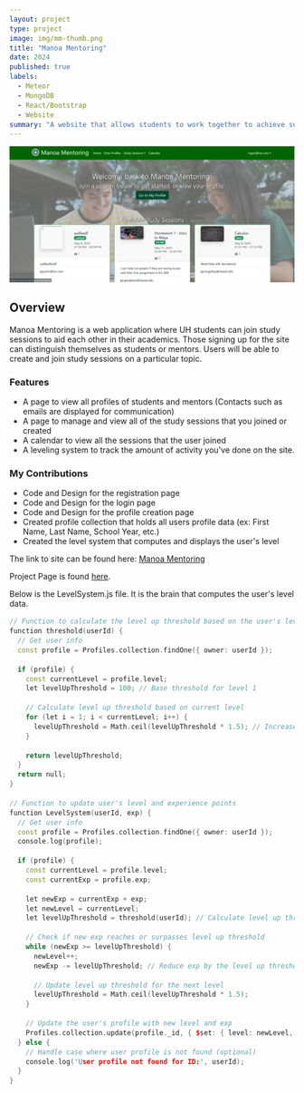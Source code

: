 ```yaml
---
layout: project
type: project
image: img/mm-thumb.png
title: "Manoa Mentoring"
date: 2024
published: true
labels:
  - Meteor
  - MongoDB
  - React/Bootstrap
  - Website
summary: "A website that allows students to work together to achieve success in their academics."
---
```


<p align="center">
  <img width="800px" class="rounded pe-4" src="../img/manoa-mentoring.png">
</p>

## Overview
Manoa Mentoring is a web application where UH students can join study sessions to aid each other in their academics. Those signing up for the site can distinguish themselves as students or mentors. Users will be able to create and join study sessions on a particular topic. 

### Features
- A page to view all profiles of students and mentors (Contacts such as emails are displayed for communication)
- A page to manage and view all of the study sessions that you joined or created
- A calendar to view all the sessions that the user joined
- A leveling system to track the amount of activity you've done on the site. 

### My Contributions
- Code and Design for the registration page
- Code and Design for the login page
- Code and Design for the profile creation page
- Created profile collection that holds all users profile data (ex: First Name, Last Name, School Year, etc.)
- Created the level system that computes and displays the user's level

The link to site can be found here: [Manoa Mentoring](https://manoa-mentoring.site/)

Project Page is found [here](https://manoa-mentoring.github.io/).

Below is the LevelSystem.js file. It is the brain that computes the user's level data.
```cpp
// Function to calculate the level up threshold based on the user's level
function threshold(userId) {
  // Get user info
  const profile = Profiles.collection.findOne({ owner: userId });

  if (profile) {
    const currentLevel = profile.level;
    let levelUpThreshold = 100; // Base threshold for level 1

    // Calculate level up threshold based on current level
    for (let i = 1; i < currentLevel; i++) {
      levelUpThreshold = Math.ceil(levelUpThreshold * 1.5); // Increase threshold by 1.5 times
    }

    return levelUpThreshold;
  }
  return null;
}

// Function to update user's level and experience points
function LevelSystem(userId, exp) {
  // Get user info
  const profile = Profiles.collection.findOne({ owner: userId });
  console.log(profile);

  if (profile) {
    const currentLevel = profile.level;
    const currentExp = profile.exp;

    let newExp = currentExp + exp;
    let newLevel = currentLevel;
    let levelUpThreshold = threshold(userId); // Calculate level up threshold using the exported function

    // Check if new exp reaches or surpasses level up threshold
    while (newExp >= levelUpThreshold) {
      newLevel++;
      newExp -= levelUpThreshold; // Reduce exp by the level up threshold

      // Update level up threshold for the next level
      levelUpThreshold = Math.ceil(levelUpThreshold * 1.5);
    }

    // Update the user's profile with new level and exp
    Profiles.collection.update(profile._id, { $set: { level: newLevel, exp: newExp } });
  } else {
    // Handle case where user profile is not found (optional)
    console.log('User profile not found for ID:', userId);
  }
}
```
